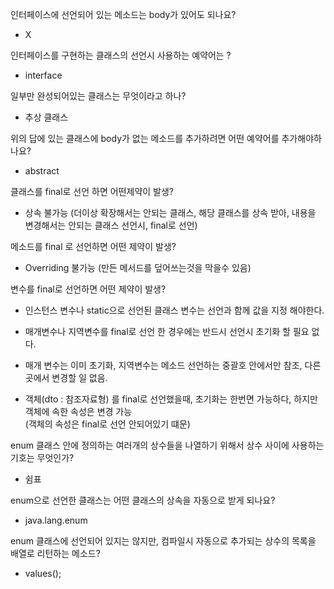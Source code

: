 인터페이스에 선언되어 있는 메소드는 body가 있어도 되나요?

- X

인터페이스를 구현하는 클래스의 선언시 사용하는 예약어는 ?

- interface

일부만 완성되어있는 클래스는 무엇이라고 하나?

- 추상 클래스

위의 답에 있는 클래스에 body가 없는 메소드를 추가하려면 어떤 예약어를 추가해야하나요?

- abstract

클래스를 final로 선언 하면 어떤제약이 발생?

- 상속 불가능 (더이상 확장해서는 안되는 클래스, 해당 클래스를 상속 받아, 내용을 변경해서는 안되는 클래스 선언시, final로 선언)

메소드를 final 로 선언하면 어떤 제약이 발생?

- Overriding 불가능 (만든 메서드를 덮어쓰는것을 막을수 있음)

변수를 final로 선언하면 어떤 제약이 발생?

- 인스턴스 변수나 static으로 선언된 클래스 변수는 선언과 함께 값을 지정 해야한다.
- 매개변수나 지역변수를 final로 선언 한 경우에는 반드시 선언시 초기화 할 필요 없다.
- 매개 변수는 이미 초기화, 지역변수는 메소드 선언하는 중괄호 안에서만 참조, 다른 곳에서 변경할 일 없음.

- 객체(dto : 참조자료형) 를 final로 선언했을때, 초기화는 한번면 가능하다, 하지만 객체에 속한 속성은 변경 가능  
  (객체의 속성은 final로 선언 안되어있기 떄문) 

enum 클래스 안에 정의하는 여러개의 상수들을 나열하기 위해서 상수 사이에 사용하는 기호는 무엇인가?

- 쉼표

enum으로 선언한 클래스는 어떤 클래스의 상속을 자동으로 받게 되나요?

- java.lang.enum

enum 클래스에 선언되어 있지는 않지만, 컴파일시 자동으로 추가되는 상수의 목록을 배열로 리턴하는 메소드?

- values();
